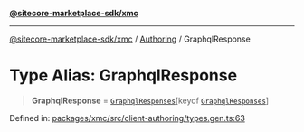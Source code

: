 [**@sitecore-marketplace-sdk/xmc**](../../../../README.md)

***

[@sitecore-marketplace-sdk/xmc](../../../../README.md) / [Authoring](../README.md) / GraphqlResponse

# Type Alias: GraphqlResponse

> **GraphqlResponse** = [`GraphqlResponses`](GraphqlResponses.md)\[keyof [`GraphqlResponses`](GraphqlResponses.md)\]

Defined in: [packages/xmc/src/client-authoring/types.gen.ts:63](https://github.com/Sitecore/marketplace-sdk/blob/main/packages/xmc/src/client-authoring/types.gen.ts#L63)
